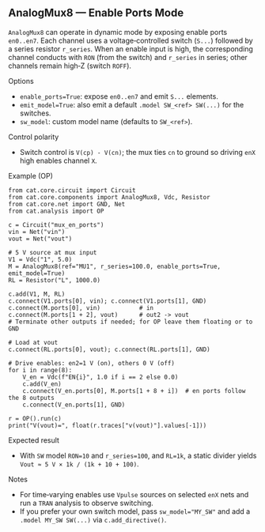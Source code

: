## AnalogMux8 — Enable Ports Mode

`AnalogMux8` can operate in dynamic mode by exposing enable ports `en0..en7`.
Each channel uses a voltage‑controlled switch (`S...`) followed by a series
resistor `r_series`. When an enable input is high, the corresponding channel
conducts with `RON` (from the switch) and `r_series` in series; other channels
remain high‑Z (switch `ROFF`).

Options

- `enable_ports=True`: expose `en0..en7` and emit `S...` elements.
- `emit_model=True`: also emit a default `.model SW_<ref> SW(...)` for the switches.
- `sw_model`: custom model name (defaults to `SW_<ref>`).

Control polarity

- Switch control is `V(cp) - V(cn)`; the mux ties `cn` to ground so driving
  `enX` high enables channel `X`.

Example (OP)

```
from cat.core.circuit import Circuit
from cat.core.components import AnalogMux8, Vdc, Resistor
from cat.core.net import GND, Net
from cat.analysis import OP

c = Circuit("mux_en_ports")
vin = Net("vin")
vout = Net("vout")

# 5 V source at mux input
V1 = Vdc("1", 5.0)
M = AnalogMux8(ref="MU1", r_series=100.0, enable_ports=True, emit_model=True)
RL = Resistor("L", 1000.0)

c.add(V1, M, RL)
c.connect(V1.ports[0], vin); c.connect(V1.ports[1], GND)
c.connect(M.ports[0], vin)           # in
c.connect(M.ports[1 + 2], vout)      # out2 -> vout
# Terminate other outputs if needed; for OP leave them floating or to GND

# Load at vout
c.connect(RL.ports[0], vout); c.connect(RL.ports[1], GND)

# Drive enables: en2=1 V (on), others 0 V (off)
for i in range(8):
    V_en = Vdc(f"EN{i}", 1.0 if i == 2 else 0.0)
    c.add(V_en)
    c.connect(V_en.ports[0], M.ports[1 + 8 + i])  # en ports follow the 8 outputs
    c.connect(V_en.ports[1], GND)

r = OP().run(c)
print("V(vout)=", float(r.traces["v(vout)"].values[-1]))
```

Expected result

- With `SW` model `RON=10` and `r_series=100`, and `RL=1k`, a static divider
  yields `Vout ≈ 5 V × 1k / (1k + 10 + 100)`.

Notes

- For time‑varying enables use `Vpulse` sources on selected `enX` nets and
  run a `TRAN` analysis to observe switching.
- If you prefer your own switch model, pass `sw_model="MY_SW"` and add a
  `.model MY_SW SW(...)` via `c.add_directive()`.
